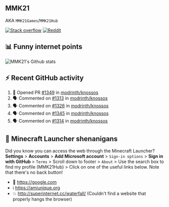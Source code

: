 ## MMK21
AKA `MMK21Games`/`MMK21Hub`

[![Stack overflow](https://img.shields.io/badge/Stack_Overflow-FE7A16?style=for-the-badge&logo=stack-overflow&logoColor=white)](https://stackoverflow.com/users/11519302/mmk21)
[![Reddit](https://img.shields.io/badge/Reddit-FF4500?style=for-the-badge&logo=reddit&logoColor=white)](https://www.reddit.com/user/mmk21games)

## 📊 Funny internet points 

![MMK21's Github stats](https://github-readme-stats.vercel.app/api?username=MMK21Hub&show_icons=true&theme=dark&bg_color=171b22&text_color=CCCCCC&hide_border=true)

## ⚡ Recent GitHub activity

<!--START_SECTION:activity-->
1. 💪 Opened PR [#1349](https://github.com/modrinth/knossos/pull/1349) in [modrinth/knossos](https://github.com/modrinth/knossos)
2. 🗣 Commented on [#1313](https://github.com/modrinth/knossos/issues/1313#issuecomment-1700567714) in [modrinth/knossos](https://github.com/modrinth/knossos)
3. 🗣 Commented on [#1326](https://github.com/modrinth/knossos/issues/1326#issuecomment-1700557144) in [modrinth/knossos](https://github.com/modrinth/knossos)
4. 🗣 Commented on [#1345](https://github.com/modrinth/knossos/issues/1345#issuecomment-1700556239) in [modrinth/knossos](https://github.com/modrinth/knossos)
5. 🗣 Commented on [#1314](https://github.com/modrinth/knossos/issues/1314#issuecomment-1700554319) in [modrinth/knossos](https://github.com/modrinth/knossos)
<!--END_SECTION:activity-->

## 🙂 Minecraft Launcher shenanigans

Did you know you can access the web through the Minecraft Launcher? **Settings** > **Accounts** > **Add Microsoft account** > `Sign-in options` > **Sign in with GitHub** > `Terms` > Scroll down to footer > `About` > Use the search box to find my profile (MMK21Hub) > Click on one of the useful links below. Note that there's no back button!

* 🔎 <https://google.com>
* ℹ️ <https://amiunique.org>
* 💥 <http://superinternet.cc/waterfall/> (Couldn't find a website that properly hangs the browser)

